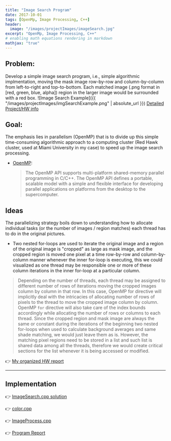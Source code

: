 ```yaml
---
title: "Image Search Program"
date: 2017-10-01
tags: [OpenMp, Image Processing, C++]
header:
  image: "/images/projectImages/imageSearch.jpg"
excerpt: "OpenMp, Image Processing, C++"
# enabling math equations rendering in markdown
mathjax: "true"
---
```


## Problem:
Develop a simple image search program, i.e., simple algorithmic implmentation, moving
the mask image row-by-row and column-by-column from left-to-right and top-to-bottom.
Each matched image (.png format in [red, green, blue, alpha]) region in the larger
image would be surrounded with a red box.
![Image Search Example]({{ "/images/projectImages/imgSearchExample.png" | absolute_url }})
[Detailed Project/HW info](https://github.com/kaiLiGit/High_Performance_Computing/blob/master/Homework%237/Homework7.pdf)

## Goal:
The emphasis lies in parallelism (OpenMP) that is to divide up this simple time-consuming algorithmic
approach to a computing cluster (Red Hawk cluster, used at Miami University in my case) to
speed up the image search processing.

* [OpenMP](https://www.openmp.org/):
  > The OpenMP API supports multi-platform shared-memory parallel programming in C/C++.
  > The OpenMP API defines a portable, scalable model with a simple and flexible interface
  > for developing parallel applications on platforms from the desktop to the supercomputer.


## Ideas
The parallelizing strategy boils down to understanding how to allocate individual tasks (or the
number of images / region matches) each thread has to do in the original pictures.
* Two nested for-loops are used to iterate the original image and a region of the original image
  is "cropped" as large as mask image, and the cropped region is moved one pixel at a time row-by-row
  and column-by-column manner whenever the inner for-loop is executing, this we could visualized as one thread may be
  responsible one or more of these column iterations in the inner for-loop at a particular column.
> Depending on the number of threads, each thread may be assigned to different number of rows of
> iterations moving the cropped images column by column in that row. In this case, OpenMP for
> directive will implicitly deal with the intricacies of allocating number of rows of pixels to the
> thread to move the cropped image column by column. OpenMP `for` directive will also take care of the
> index bounds accordingly while allocating the number of rows or columns to each thread.
> Since the cropped region and mask image are always the same or constant during the iterations of
> the beginning two nested for-loops when used to calculate background averages and same shade matching,
> we would just leave them as is. However, the matching pixel regions need to be stored in a list
> and such list is shared data among all the threads, therefore we would create critical sections for
> the list whenever it is being accessed or modified.

:point_right: [My organized HW report](https://github.com/kaiLiGit/High_Performance_Computing/blob/master/Homework%237/mysol/lik7_HW7_Report.pdf)

___
## Implementation
:point_right: [ImageSearch.cpp solution](https://github.com/kaiLiGit/High_Performance_Computing/blob/master/Homework%237/mysol/lik7_ImageSearch.cpp)

:point_right:  [color.cpp](https://github.com/kaiLiGit/High_Performance_Computing/blob/master/Homework%237/mysol/Color.cpp)

:point_right: [ImageProcess.cpp](https://github.com/kaiLiGit/High_Performance_Computing/blob/master/Homework%237/mysol/ImageProcess.cpp)

:point_right: [Program Report](https://github.com/kaiLiGit/High_Performance_Computing/blob/master/Homework%237/mysol/lik7_HW7_Report.pdf)
